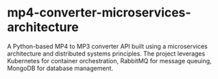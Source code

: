 # mp4-converter-microservices-architecture
A Python-based MP4 to MP3 converter API built using a microservices architecture and distributed systems principles. The project leverages Kubernetes for container orchestration, RabbitMQ for message queuing, MongoDB for database management.
